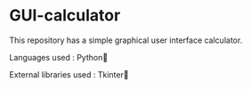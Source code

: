 # GUI-calculator
This repository has a simple graphical user interface calculator.

Languages used : Python🐍

External libraries used : Tkinter📑
